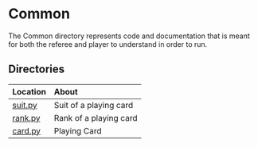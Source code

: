 # Common

The Common directory represents code and documentation that is meant for both
the referee and player to understand in order to run.

## Directories

|   Location    |   About   |
|   :---        |   :---    |
|   [suit.py](./suit.py) | Suit of a playing card
|   [rank.py](./rank.py) | Rank of a playing card
|   [card.py](./card.py) | Playing Card
